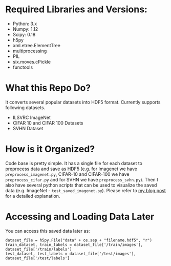 # Required Libraries and Versions:

* Python: 3.x
* Numpy: 1.12
* Scipy: 0.18
* h5py
* xml.etree.ElementTree
* multiprocessing
* PIL
* six.moves.cPickle
* functools

# What this Repo Do?
It converts several popular datasets into HDF5 format. Currently supports following datasets.

* ILSVRC ImageNet
* CIFAR 10 and CIFAR 100 Datasets
* SVHN Dataset

# How is it Organized?
Code base is pretty simple. It has a single file for each dataset to preprocess data and save as HDF5 (e.g. for Imagenet we have `preprocess_imagenet.py`, CIFAR-10 and CIFAR-100 we have `preprocess_cifar.py` and for SVHN we have `preprocess_svhn.py`). Then I also have several python scripts that can be used to visualize the saved data (e.g. ImageNet - `test_saved_imagenet.py`). Please refer to [my blog post](http://www.thushv.com/computer_vision/bringing-computer-vision-datasets-to-a-single-format-step-towards-consistency/) for a detailed explanation. 

# Accessing and Loading Data Later

You can access this saved data later as:	
```
dataset_file = h5py.File("data" + os.sep + "filename.hdf5", "r")
train_dataset, train_labels = dataset_file['/train/images'], dataset_file['/train/labels']
test_dataset, test_labels = dataset_file['/test/images'], dataset_file['/test/labels']
```
